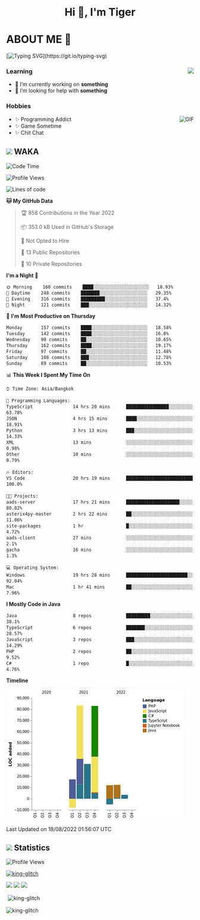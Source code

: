 <h1 align="center">Hi 👋, I'm Tiger</h1>




# ABOUT ME 💬

[![Typing SVG](https://readme-typing-svg.herokuapp.com?color=22F771&vCenter=true&lines=A+perssionate+developer+from+nowhere.)](https://git.io/typing-svg)

<div>
 <img align="right" src="https://spotify-github-profile.vercel.app/api/view?uid=12129734423&cover_image=false&theme=default&bar_color=22d016&bar_color_cover=true" />
 <h3>Learning</h3>
 
 <ul>
  <li>🔭 I’m currently working on <b>something</b></li>
  <li>🤝 I’m looking for help with <b>something</b></li>
 </ul>
 
</div>
<div>
 <h3>Hobbies</h3>
 <img align="right" height="475px"  alt="GIF" src="https://i.pinimg.com/originals/1f/b7/db/1fb7dbee557e5ed509f7517da8a84d58.gif" />
 <ul>
  <li>✨ Programming Addict</li>
  <li>✨ Game Sometime</li>
  <li>✨ Chit Chat</li>
 </ul>
 
</div>



## <img height="40" src="https://raw.githubusercontent.com/innng/innng/master/assets/kyubey.gif"/> WAKA

<!--START_SECTION:waka-->
![Code Time](http://img.shields.io/badge/Code%20Time-320%20hrs%2016%20mins-blue)

![Profile Views](http://img.shields.io/badge/Profile%20Views-18-blue)

![Lines of code](https://img.shields.io/badge/From%20Hello%20World%20I%27ve%20Written-230%20Thousand%20lines%20of%20code-blue)

**🐱 My GitHub Data** 

> 🏆 858 Contributions in the Year 2022
 > 
> 📦 353.0 kB Used in GitHub's Storage 
 > 
> 🚫 Not Opted to Hire
 > 
> 📜 13 Public Repositories 
 > 
> 🔑 10 Private Repositories  
 > 
**I'm a Night 🦉** 

```text
🌞 Morning    160 commits    ████░░░░░░░░░░░░░░░░░░░░░   18.93% 
🌆 Daytime    248 commits    ███████░░░░░░░░░░░░░░░░░░   29.35% 
🌃 Evening    316 commits    █████████░░░░░░░░░░░░░░░░   37.4% 
🌙 Night      121 commits    ███░░░░░░░░░░░░░░░░░░░░░░   14.32%

```
📅 **I'm Most Productive on Thursday** 

```text
Monday       157 commits    ████░░░░░░░░░░░░░░░░░░░░░   18.58% 
Tuesday      142 commits    ████░░░░░░░░░░░░░░░░░░░░░   16.8% 
Wednesday    90 commits     ██░░░░░░░░░░░░░░░░░░░░░░░   10.65% 
Thursday     162 commits    ████░░░░░░░░░░░░░░░░░░░░░   19.17% 
Friday       97 commits     ██░░░░░░░░░░░░░░░░░░░░░░░   11.48% 
Saturday     108 commits    ███░░░░░░░░░░░░░░░░░░░░░░   12.78% 
Sunday       89 commits     ██░░░░░░░░░░░░░░░░░░░░░░░   10.53%

```


📊 **This Week I Spent My Time On** 

```text
⌚︎ Time Zone: Asia/Bangkok

💬 Programming Languages: 
TypeScript               14 hrs 20 mins      ████████████████░░░░░░░░░   63.78% 
JSON                     4 hrs 15 mins       ████░░░░░░░░░░░░░░░░░░░░░   18.91% 
Python                   3 hrs 13 mins       ███░░░░░░░░░░░░░░░░░░░░░░   14.33% 
XML                      13 mins             ░░░░░░░░░░░░░░░░░░░░░░░░░   0.98% 
Other                    10 mins             ░░░░░░░░░░░░░░░░░░░░░░░░░   0.79%

🔥 Editors: 
VS Code                  20 hrs 19 mins      █████████████████████████   100.0%

🐱‍💻 Projects: 
aads-server              17 hrs 21 mins      ████████████████████░░░░░   80.82% 
asterix4py-master        2 hrs 22 mins       ██░░░░░░░░░░░░░░░░░░░░░░░   11.06% 
site-packages            1 hr                █░░░░░░░░░░░░░░░░░░░░░░░░   4.72% 
aads-client              27 mins             ░░░░░░░░░░░░░░░░░░░░░░░░░   2.1% 
gacha                    16 mins             ░░░░░░░░░░░░░░░░░░░░░░░░░   1.3%

💻 Operating System: 
Windows                  19 hrs 28 mins      ███████████████████████░░   92.04% 
Mac                      1 hr 41 mins        ██░░░░░░░░░░░░░░░░░░░░░░░   7.96%

```

**I Mostly Code in Java** 

```text
Java                     8 repos             █████████░░░░░░░░░░░░░░░░   38.1% 
TypeScript               6 repos             ███████░░░░░░░░░░░░░░░░░░   28.57% 
JavaScript               3 repos             ███░░░░░░░░░░░░░░░░░░░░░░   14.29% 
PHP                      2 repos             ██░░░░░░░░░░░░░░░░░░░░░░░   9.52% 
C#                       1 repo              █░░░░░░░░░░░░░░░░░░░░░░░░   4.76%

```


**Timeline**

![Chart not found](https://raw.githubusercontent.com/king-glitch/king-glitch/main/charts/bar_graph.png) 


 Last Updated on 18/08/2022 01:56:07 UTC
<!--END_SECTION:waka-->
## <img height="40" src="https://raw.githubusercontent.com/innng/innng/master/assets/kyubey.gif"/> Statistics
![Profile Views](https://komarev.com/ghpvc/?username=king-glitch)  

<p align="left"> 
 <a href="https://github.com/ryo-ma/github-profile-trophy">
  <img src="https://github-profile-trophy.vercel.app/?username=king-glitch&theme=dracula" alt="king-glitch" />
 </a> </p>

![](https://github-profile-summary-cards.vercel.app/api/cards/profile-details?username=king-glitch&theme=dracula)
![](https://github-profile-summary-cards.vercel.app/api/cards/stats?username=king-glitch&theme=dracula) 
![](https://github-profile-summary-cards.vercel.app/api/cards/productive-time?username=king-glitch&theme=dracula)


<p>&nbsp;<img align="center" src="https://github-readme-stats.vercel.app/api?username=king-glitch&theme=dracula" alt="king-glitch" /></p>

<p><img align="center" src="https://github-readme-streak-stats.herokuapp.com/?user=king-glitch&theme=dracula" alt="king-glitch" /></p>
